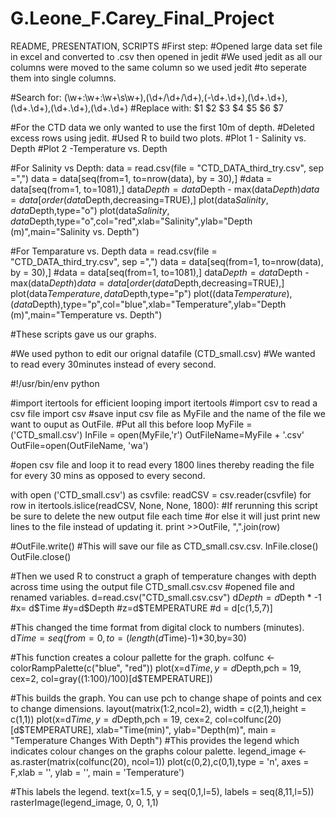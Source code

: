 # G.Leone_F.Carey_Final_Project
README, PRESENTATION, SCRIPTS
#First step:
#Opened large data set file in excel and converted to .csv then opened in jedit
#We used jedit as all our columns were moved to the same column so we used jedit 
#to seperate them into single columns.

#Search for: (\w+\:\w+\:\w+\s\w+)\,(\d+\/\d+\/\d+)\,(\-\d+\.\d+)\,(\d+\.\d+)\,(\d+\.\d+)\,(\d+\.\d+)\,(\d+\.\d+)
#Replace with: $1 $2 $3 $4 $5 $6 $7

#For the CTD data we only wanted to use the first 10m of depth. 
#Deleted excess rows using jedit.
#Used R to build two plots.
#Plot 1 - Salinity vs. Depth
#Plot 2 -Temperature vs. Depth

#For Salinity vs Depth:
data = read.csv(file = "CTD_DATA_third_try.csv", sep =",")
data = data[seq(from=1, to=nrow(data), by = 30),]
#data = data[seq(from=1, to=1081),]
data$Depth = data$Depth - max(data$Depth)
data = data[order(data$Depth,decreasing=TRUE),]
plot(data$Salinity, data$Depth,type="o")
plot(data$Salinity, data$Depth,type="o",col="red",xlab="Salinity",ylab="Depth (m)",main="Salinity vs. Depth")

#For Temparature vs. Depth 
data = read.csv(file = "CTD_DATA_third_try.csv", sep =",")
data = data[seq(from=1, to=nrow(data), by = 30),]
#data = data[seq(from=1, to=1081),]
data$Depth = data$Depth - max(data$Depth)
data = data[order(data$Depth,decreasing=TRUE),]
plot(data$Temperature, data$Depth,type="p")
plot((data$Temperature),(data$Depth),type="p",col="blue",xlab="Temperature",ylab="Depth (m)",main="Temperature vs. Depth")

#These scripts gave us our graphs.

#We used python to edit our orignal datafile (CTD_small.csv)
#We wanted to read every 30minutes instead of every second. 

#!/usr/bin/env python


#import itertools for efficient looping
import itertools
#import csv to read a csv file
import csv
#save input csv file as MyFile and the name of the file we want to ouput as OutFile. 
#Put all this before loop
MyFile = ('CTD_small.csv')
InFile = open(MyFile,'r')
OutFileName=MyFile + '.csv'
OutFile=open(OutFileName, 'wa')

#open csv file and loop it to read every 1800 lines thereby reading the file for every 30 mins as opposed to every second.

with open ('CTD_small.csv') as csvfile:
	readCSV = csv.reader(csvfile)
	for row in itertools.islice(readCSV, None, None, 1800):
#If rerunning this script be sure to delete the new output file each time
#or else it will just print new lines to the file instead of updating it.
		print >>OutFile, ",".join(row)

#OutFile.write()
#This will save our file as CTD_small.csv.csv. 
InFile.close()
OutFile.close()

#Then we used R to construct a graph of temperature changes with depth across time using the output file CTD_small.csv.csv
#opened file and renamed variables.
d=read.csv("CTD_small.csv.csv")
d$Depth = d$Depth * -1
#x= d$Time
#y=d$Depth
#z=d$TEMPERATURE
#d = d[c(1,5,7)]

#This changed the time format from digital clock to numbers (minutes).
d$Time = seq(from=0,to=(length(d$Time)-1)*30,by=30)

#This function creates a colour pallette for the graph.
colfunc <- colorRampPalette(c("blue", "red"))
plot(x=d$Time,y=d$Depth,pch = 19, cex=2, col=gray((1:100)/100)[d$TEMPERATURE])

#This builds the graph. You can use pch to change shape of points and cex to change dimensions.
layout(matrix(1:2,ncol=2), width = c(2,1),height = c(1,1))
plot(x=d$Time,y=d$Depth,pch = 19, cex=2, col=colfunc(20)[d$TEMPERATURE], xlab="Time(min)", ylab="Depth(m)", main = "Temperature Changes With Depth")
#This provides the legend which indicates colour changes on the graphs colour palette.
legend_image <- as.raster(matrix(colfunc(20), ncol=1))
plot(c(0,2),c(0,1),type = 'n', axes = F,xlab = '', ylab = '', main = 'Temperature')

#This labels the legend.
text(x=1.5, y = seq(0,1,l=5), labels = seq(8,11,l=5))
rasterImage(legend_image, 0, 0, 1,1)








